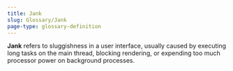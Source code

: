 ```yaml
---
title: Jank
slug: Glossary/Jank
page-type: glossary-definition
---
```




**Jank** refers to sluggishness in a user interface, usually caused by executing long tasks on the main thread, blocking rendering, or expending too much processor power on background processes.
